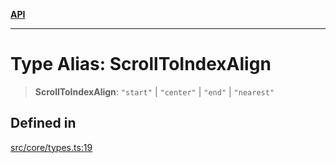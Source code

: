 [**API**](../../API.md)

***

# Type Alias: ScrollToIndexAlign

> **ScrollToIndexAlign**: `"start"` \| `"center"` \| `"end"` \| `"nearest"`

## Defined in

[src/core/types.ts:19](https://github.com/inokawa/virtua/blob/8d5222c7e9c2619e43b1dc82d4eede5869ba50ca/src/core/types.ts#L19)
